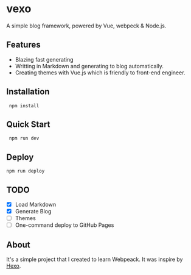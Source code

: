 # vexo
A simple blog framework, powered by Vue, webpeck & Node.js.

## Features
* Blazing fast generating
* Writting in Markdown and generating to blog automatically.
* Creating themes with Vue.js which is friendly to front-end engineer.

## Installation
```
 npm install
```

## Quick Start
```
 npm run dev
```

## Deploy
```
npm run deploy
```
## TODO
- [X] Load Markdown
- [X] Generate Blog
- [ ] Themes
- [ ] One-command deploy to GitHub Pages

## About
It's a simple project that I created to learn Webpeack.  It was inspire by [Hexo](https://github.com/hexojs/hexo).
